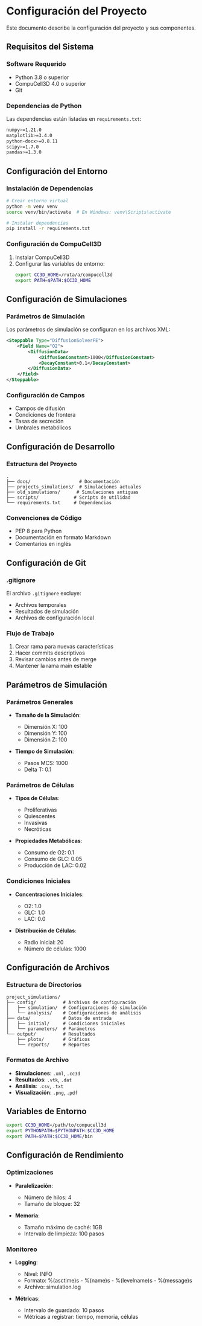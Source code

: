 # Configuración del Proyecto

Este documento describe la configuración del proyecto y sus componentes.

## Requisitos del Sistema

### Software Requerido
- Python 3.8 o superior
- CompuCell3D 4.0 o superior
- Git

### Dependencias de Python
Las dependencias están listadas en `requirements.txt`:
```bash
numpy>=1.21.0
matplotlib>=3.4.0
python-docx>=0.8.11
scipy>=1.7.0
pandas>=1.3.0
```

## Configuración del Entorno

### Instalación de Dependencias
```bash
# Crear entorno virtual
python -m venv venv
source venv/bin/activate  # En Windows: venv\Scripts\activate

# Instalar dependencias
pip install -r requirements.txt
```

### Configuración de CompuCell3D
1. Instalar CompuCell3D
2. Configurar las variables de entorno:
   ```bash
   export CC3D_HOME=/ruta/a/compucell3d
   export PATH=$PATH:$CC3D_HOME
   ```

## Configuración de Simulaciones

### Parámetros de Simulación
Los parámetros de simulación se configuran en los archivos XML:
```xml
<Steppable Type="DiffusionSolverFE">
    <Field Name="O2">
        <DiffusionData>
            <DiffusionConstant>1000</DiffusionConstant>
            <DecayConstant>0.1</DecayConstant>
        </DiffusionData>
    </Field>
</Steppable>
```

### Configuración de Campos
- Campos de difusión
- Condiciones de frontera
- Tasas de secreción
- Umbrales metabólicos

## Configuración de Desarrollo

### Estructura del Proyecto
```
.
├── docs/                  # Documentación
├── projects_simulations/  # Simulaciones actuales
├── old_simulations/      # Simulaciones antiguas
├── scripts/             # Scripts de utilidad
└── requirements.txt     # Dependencias
```

### Convenciones de Código
- PEP 8 para Python
- Documentación en formato Markdown
- Comentarios en inglés

## Configuración de Git

### .gitignore
El archivo `.gitignore` excluye:
- Archivos temporales
- Resultados de simulación
- Archivos de configuración local

### Flujo de Trabajo
1. Crear rama para nuevas características
2. Hacer commits descriptivos
3. Revisar cambios antes de merge
4. Mantener la rama main estable

## Parámetros de Simulación

### Parámetros Generales

- **Tamaño de la Simulación**:
  - Dimensión X: 100
  - Dimensión Y: 100
  - Dimensión Z: 100

- **Tiempo de Simulación**:
  - Pasos MCS: 1000
  - Delta T: 0.1

### Parámetros de Células

- **Tipos de Células**:
  - Proliferativas
  - Quiescentes
  - Invasivas
  - Necróticas

- **Propiedades Metabólicas**:
  - Consumo de O2: 0.1
  - Consumo de GLC: 0.05
  - Producción de LAC: 0.02

### Condiciones Iniciales

- **Concentraciones Iniciales**:
  - O2: 1.0
  - GLC: 1.0
  - LAC: 0.0

- **Distribución de Células**:
  - Radio inicial: 20
  - Número de células: 1000

## Configuración de Archivos

### Estructura de Directorios

```
project_simulations/
├── config/          # Archivos de configuración
│   ├── simulation/  # Configuraciones de simulación
│   └── analysis/    # Configuraciones de análisis
├── data/            # Datos de entrada
│   ├── initial/     # Condiciones iniciales
│   └── parameters/  # Parámetros
└── output/          # Resultados
    ├── plots/       # Gráficos
    └── reports/     # Reportes
```

### Formatos de Archivo

- **Simulaciones**: `.xml`, `.cc3d`
- **Resultados**: `.vtk`, `.dat`
- **Análisis**: `.csv`, `.txt`
- **Visualización**: `.png`, `.pdf`

## Variables de Entorno

```bash
export CC3D_HOME=/path/to/compucell3d
export PYTHONPATH=$PYTHONPATH:$CC3D_HOME
export PATH=$PATH:$CC3D_HOME/bin
```

## Configuración de Rendimiento

### Optimizaciones

- **Paralelización**:
  - Número de hilos: 4
  - Tamaño de bloque: 32

- **Memoria**:
  - Tamaño máximo de caché: 1GB
  - Intervalo de limpieza: 100 pasos

### Monitoreo

- **Logging**:
  - Nivel: INFO
  - Formato: %(asctime)s - %(name)s - %(levelname)s - %(message)s
  - Archivo: simulation.log

- **Métricas**:
  - Intervalo de guardado: 10 pasos
  - Métricas a registrar: tiempo, memoria, células 